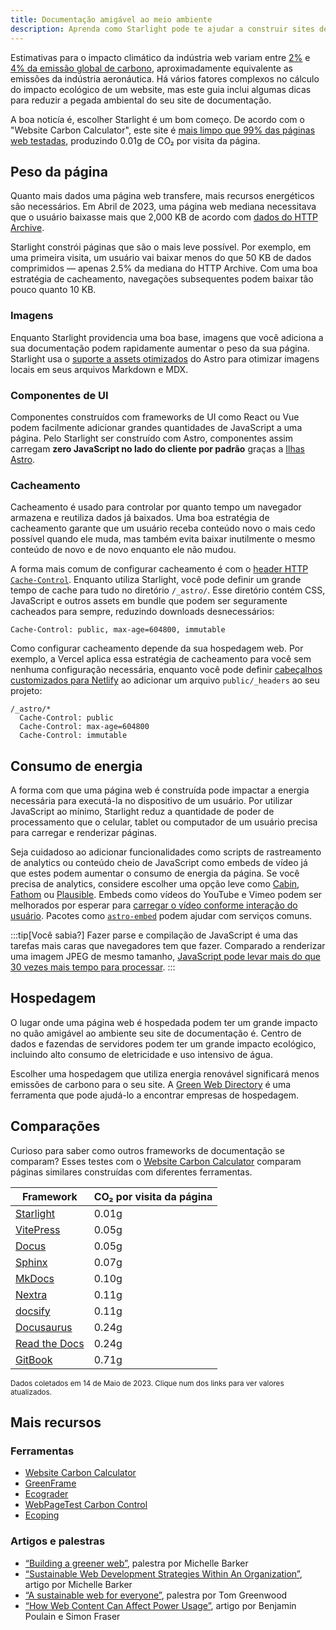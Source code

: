 ```yaml
---
title: Documentação amigável ao meio ambiente
description: Aprenda como Starlight pode te ajudar a construir sites de documentação mais verdes e reduzir sua pegada de carbono.
---
```


Estimativas para o impacto climático da indústria web variam entre [2%][sf] e [4% da emissão global de carbono][bbc], aproximadamente equivalente as emissões da indústria aeronáutica.
Há vários fatores complexos no cálculo do impacto ecológico de um website, mas este guia inclui algumas dicas para reduzir a pegada ambiental do seu site de documentação.

A boa noticía é, escolher Starlight é um bom começo.
De acordo com o "Website Carbon Calculator", este site é [mais limpo que 99% das páginas web testadas][sl-carbon], produzindo 0.01g de CO₂ por visita da página.

## Peso da página

Quanto mais dados uma página web transfere, mais recursos energéticos são necessários.
Em Abril de 2023, uma página web mediana necessitava que o usuário baixasse mais que 2,000 KB de acordo com [dados do HTTP Archive][http].

Starlight constrói páginas que são o mais leve possível.
Por exemplo, em uma primeira visita, um usuário vai baixar menos do que 50 KB de dados comprimidos — apenas 2.5% da mediana do HTTP Archive.
Com uma boa estratégia de cacheamento, navegações subsequentes podem baixar tão pouco quanto 10 KB.

### Imagens

Enquanto Starlight providencia uma boa base, imagens que você adiciona a sua documentação podem rapidamente aumentar o peso da sua página.
Starlight usa o [suporte a assets otimizados][assets] do Astro para otimizar imagens locais em seus arquivos Markdown e MDX.

### Componentes de UI

Componentes construídos com frameworks de UI como React ou Vue podem facilmente adicionar grandes quantidades de JavaScript a uma página.
Pelo Starlight ser construído com Astro, componentes assim carregam **zero JavaScript no lado do cliente por padrão** graças a [Ilhas Astro][islands].

### Cacheamento

Cacheamento é usado para controlar por quanto tempo um navegador armazena e reutiliza dados já baixados.
Uma boa estratégia de cacheamento garante que um usuário receba conteúdo novo o mais cedo possível quando ele muda, mas também evita baixar inutilmente o mesmo conteúdo de novo e de novo enquanto ele não mudou.

A forma mais comum de configurar cacheamento é com o [header HTTP `Cache-Control`][cache].
Enquanto utiliza Starlight, você pode definir um grande tempo de cache para tudo no diretório `/_astro/`.
Esse diretório contém CSS, JavaScript e outros assets em bundle que podem ser seguramente cacheados para sempre, reduzindo downloads desnecessários:

```
Cache-Control: public, max-age=604800, immutable
```

Como configurar cacheamento depende da sua hospedagem web. Por exemplo, a Vercel aplica essa estratégia de cacheamento para você sem nenhuma configuração necessária, enquanto você pode definir [cabeçalhos customizados para Netlify][ntl-headers] ao adicionar um arquivo `public/_headers` ao seu projeto:

```
/_astro/*
  Cache-Control: public
  Cache-Control: max-age=604800
  Cache-Control: immutable
```

[cache]: https://csswizardry.com/2019/03/cache-control-for-civilians/
[ntl-headers]: https://docs.netlify.com/routing/headers/

## Consumo de energia

A forma com que uma página web é construída pode impactar a energia necessária para executá-la no dispositivo de um usuário.
Por utilizar JavaScript ao mínimo, Starlight reduz a quantidade de poder de processamento que o celular, tablet ou computador de um usuário precisa para carregar e renderizar páginas.

Seja cuidadoso ao adicionar funcionalidades como scripts de rastreamento de analytics ou conteúdo cheio de JavaScript como embeds de vídeo já que estes podem aumentar o consumo de energia da página.
Se você precisa de analytics, considere escolher uma opção leve como [Cabin][cabin], [Fathom][fathom] ou [Plausible][plausible].
Embeds como vídeos do YouTube e Vimeo podem ser melhorados por esperar para [carregar o vídeo conforme interação do usuário][lazy-video].
Pacotes como [`astro-embed`][embed] podem ajudar com serviços comuns.

:::tip[Você sabia?]
Fazer parse e compilação de JavaScript é uma das tarefas mais caras que navegadores tem que fazer.
Comparado a renderizar uma imagem JPEG de mesmo tamanho, [JavaScript pode levar mais do que 30 vezes mais tempo para processar][cost-of-js].
:::

[cabin]: https://withcabin.com/
[fathom]: https://usefathom.com/
[plausible]: https://plausible.io/
[lazy-video]: https://web.dev/iframe-lazy-loading/
[embed]: https://www.npmjs.com/package/astro-embed
[cost-of-js]: https://medium.com/dev-channel/the-cost-of-javascript-84009f51e99e

## Hospedagem

O lugar onde uma página web é hospedada podem ter um grande impacto no quão amigável ao ambiente seu site de documentação é.
Centro de dados e fazendas de servidores podem ter um grande impacto ecológico, incluindo alto consumo de eletricidade e uso intensivo de água.

Escolher uma hospedagem que utiliza energia renovável significará menos emissões de carbono para o seu site. A [Green Web Directory][gwb] é uma ferramenta que pode ajudá-lo a encontrar empresas de hospedagem.

[gwb]: https://www.thegreenwebfoundation.org/directory/

## Comparações

Curioso para saber como outros frameworks de documentação se comparam?
Esses testes com o [Website Carbon Calculator][wcc] comparam páginas similares construídas com diferentes ferramentas.

| Framework                   | CO₂ por visita da página |
| --------------------------- | ------------------------ |
| [Starlight][sl-carbon]      | 0.01g                    |
| [VitePress][vp-carbon]      | 0.05g                    |
| [Docus][dc-carbon]          | 0.05g                    |
| [Sphinx][sx-carbon]         | 0.07g                    |
| [MkDocs][mk-carbon]         | 0.10g                    |
| [Nextra][nx-carbon]         | 0.11g                    |
| [docsify][dy-carbon]        | 0.11g                    |
| [Docusaurus][ds-carbon]     | 0.24g                    |
| [Read the Docs][rtd-carbon] | 0.24g                    |
| [GitBook][gb-carbon]        | 0.71g                    |

<small>Dados coletados em 14 de Maio de 2023. Clique num dos links para ver valores atualizados.</small>

[sl-carbon]: https://www.websitecarbon.com/website/starstruck-astro-build-getting-started/
[vp-carbon]: https://www.websitecarbon.com/website/vitepress-dev-guide-what-is-vitepress/
[dc-carbon]: https://www.websitecarbon.com/website/docus-dev-introduction-getting-started/
[sx-carbon]: https://www.websitecarbon.com/website/sphinx-doc-org-en-master-usage-quickstart-html/
[mk-carbon]: https://www.websitecarbon.com/website/mkdocs-org-getting-started/
[nx-carbon]: https://www.websitecarbon.com/website/nextra-site-docs-docs-theme-start/
[dy-carbon]: https://www.websitecarbon.com/website/docsify-js-org/
[ds-carbon]: https://www.websitecarbon.com/website/docusaurus-io-docs/
[rtd-carbon]: https://www.websitecarbon.com/website/docs-readthedocs-io-en-stable-index-html/
[gb-carbon]: https://www.websitecarbon.com/website/docs-gitbook-com/

## Mais recursos

### Ferramentas

- [Website Carbon Calculator][wcc]
- [GreenFrame](https://greenframe.io/)
- [Ecograder](https://ecograder.com/)
- [WebPageTest Carbon Control](https://www.webpagetest.org/carbon-control/)
- [Ecoping](https://ecoping.earth/)

### Artigos e palestras

- [“Building a greener web”](https://youtu.be/EfPoOt7T5lg), palestra por Michelle Barker
- [“Sustainable Web Development Strategies Within An Organization”](https://www.smashingmagazine.com/2022/10/sustainable-web-development-strategies-organization/), artigo por Michelle Barker
- [“A sustainable web for everyone”](https://2021.stateofthebrowser.com/speakers/tom-greenwood/), palestra por Tom Greenwood
- [“How Web Content Can Affect Power Usage”](https://webkit.org/blog/8970/how-web-content-can-affect-power-usage/), artigo por Benjamin Poulain e Simon Fraser

[sf]: https://www.sciencefocus.com/science/what-is-the-carbon-footprint-of-the-internet/
[bbc]: https://www.bbc.com/future/article/20200305-why-your-internet-habits-are-not-as-clean-as-you-think
[http]: https://httparchive.org/reports/state-of-the-web
[assets]: https://docs.astro.build/pt-br/guides/assets/
[islands]: https://docs.astro.build/pt-br/concepts/islands/
[wcc]: https://www.websitecarbon.com/

